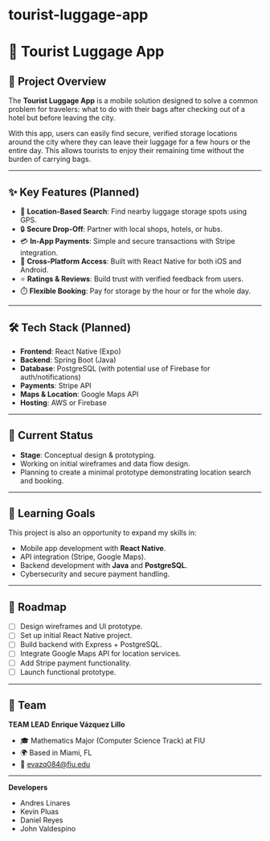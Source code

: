 # tourist-luggage-app
# 🧳 Tourist Luggage App  

## 📌 Project Overview
The **Tourist Luggage App** is a mobile solution designed to solve a common problem for travelers: what to do with their bags after checking out of a hotel but before leaving the city.  

With this app, users can easily find secure, verified storage locations around the city where they can leave their luggage for a few hours or the entire day. This allows tourists to enjoy their remaining time without the burden of carrying bags.  

---

## ✨ Key Features (Planned)
- 📍 **Location-Based Search**: Find nearby luggage storage spots using GPS.  
- 🔒 **Secure Drop-Off**: Partner with local shops, hotels, or hubs.  
- 💳 **In-App Payments**: Simple and secure transactions with Stripe integration.  
- 📲 **Cross-Platform Access**: Built with React Native for both iOS and Android.  
- ⭐ **Ratings & Reviews**: Build trust with verified feedback from users.  
- ⏱️ **Flexible Booking**: Pay for storage by the hour or for the whole day.  

---

## 🛠️ Tech Stack (Planned)
- **Frontend**: React Native (Expo)  
- **Backend**: Spring Boot (Java)  
- **Database**: PostgreSQL (with potential use of Firebase for auth/notifications)  
- **Payments**: Stripe API  
- **Maps & Location**: Google Maps API  
- **Hosting**: AWS or Firebase  

---

## 🎯 Current Status
- **Stage**: Conceptual design & prototyping.  
- Working on initial wireframes and data flow design.  
- Planning to create a minimal prototype demonstrating location search and booking.  

---

## 🔑 Learning Goals
This project is also an opportunity to expand my skills in:  
- Mobile app development with **React Native**.  
- API integration (Stripe, Google Maps).  
- Backend development with **Java** and **PostgreSQL**.  
- Cybersecurity and secure payment handling.  

---

## 📌 Roadmap
- [ ] Design wireframes and UI prototype.  
- [ ] Set up initial React Native project.  
- [ ] Build backend with Express + PostgreSQL.  
- [ ] Integrate Google Maps API for location services.  
- [ ] Add Stripe payment functionality.  
- [ ] Launch functional prototype.  

---

## 👤 Team
**TEAM LEAD**
**Enrique Vázquez Lillo**  
- 🎓 Mathematics Major (Computer Science Track) at FIU  
- 🌍 Based in Miami, FL  
- 📧 evazq084@fiu.edu
---
**Developers**
- Andres Linares
- Kevin Pluas
- Daniel Reyes
- John Valdespino
